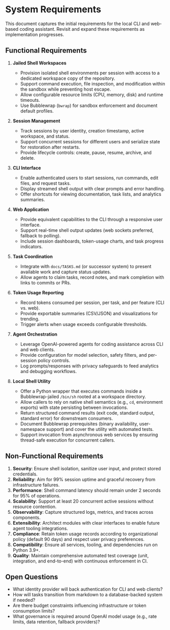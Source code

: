 # System Requirements

This document captures the initial requirements for the local CLI and web-based coding assistant. Revisit and expand these requirements as implementation progresses.

## Functional Requirements
1. **Jailed Shell Workspaces**
   - Provision isolated shell environments per session with access to a dedicated workspace copy of the repository.
   - Support command execution, file inspection, and modification within the sandbox while preventing host escape.
   - Allow configurable resource limits (CPU, memory, disk) and runtime timeouts.
   - Use Bubblewrap (`bwrap`) for sandbox enforcement and document default profiles.

2. **Session Management**
   - Track sessions by user identity, creation timestamp, active workspace, and status.
   - Support concurrent sessions for different users and serialize state for restoration after restarts.
   - Provide lifecycle controls: create, pause, resume, archive, and delete.

3. **CLI Interface**
   - Enable authenticated users to start sessions, run commands, edit files, and request tasks.
   - Display streamed shell output with clear prompts and error handling.
   - Offer shortcuts for viewing documentation, task lists, and analytics summaries.

4. **Web Application**
   - Provide equivalent capabilities to the CLI through a responsive user interface.
   - Support real-time shell output updates (web sockets preferred, fallback to polling).
   - Include session dashboards, token-usage charts, and task progress indicators.

5. **Task Coordination**
   - Integrate with `docs/TASKS.md` (or successor system) to present available work and capture status updates.
   - Allow agents to claim tasks, record notes, and mark completion with links to commits or PRs.

6. **Token Usage Reporting**
   - Record tokens consumed per session, per task, and per feature (CLI vs. web).
   - Provide exportable summaries (CSV/JSON) and visualizations for trending.
   - Trigger alerts when usage exceeds configurable thresholds.

7. **Agent Orchestration**
   - Leverage OpenAI-powered agents for coding assistance across CLI and web clients.
   - Provide configuration for model selection, safety filters, and per-session policy controls.
   - Log prompts/responses with privacy safeguards to feed analytics and debugging workflows.

8. **Local Shell Utility**
   - Offer a Python wrapper that executes commands inside a Bubblewrap-jailed `/bin/sh` rooted at a workspace directory.
   - Allow callers to rely on native shell semantics (e.g., `cd`, environment exports) with state persisting between invocations.
   - Return structured command results (exit code, standard output, standard error) for downstream consumers.
   - Document Bubblewrap prerequisites (binary availability, user-namespace support) and cover the utility with automated tests.
   - Support invocation from asynchronous web services by ensuring thread-safe execution for concurrent callers.

## Non-Functional Requirements
1. **Security**: Ensure shell isolation, sanitize user input, and protect stored credentials.
2. **Reliability**: Aim for 99% session uptime and graceful recovery from infrastructure failures.
3. **Performance**: Shell command latency should remain under 2 seconds for 95% of operations.
4. **Scalability**: Support at least 20 concurrent active sessions without resource contention.
5. **Observability**: Capture structured logs, metrics, and traces across components.
6. **Extensibility**: Architect modules with clear interfaces to enable future agent tooling integrations.
7. **Compliance**: Retain token usage records according to organizational policy (default 90 days) and respect user privacy preferences.
8. **Compatibility**: Ensure all services, tooling, and dependencies run on Python 3.9+.
9. **Quality**: Maintain comprehensive automated test coverage (unit, integration, and end-to-end) with continuous enforcement in CI.

## Open Questions
- What identity provider will back authentication for CLI and web clients?
- How will tasks transition from markdown to a database-backed system if needed?
- Are there budget constraints influencing infrastructure or token consumption limits?
- What governance is required around OpenAI model usage (e.g., rate limits, data retention, fallback providers)?
